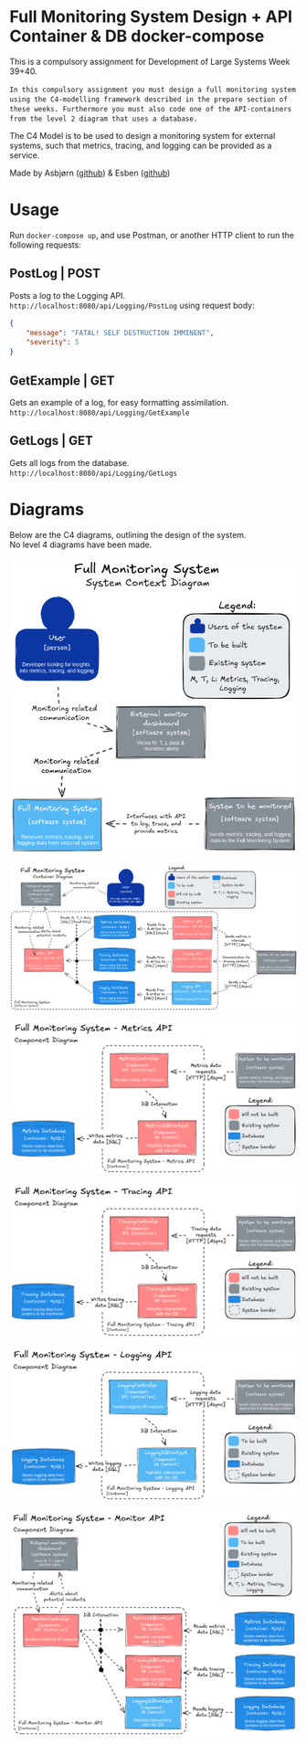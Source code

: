 # Full Monitoring System Design + API Container & DB docker-compose
This is a compulsory assignment for Development of Large Systems Week 39+40.  

`In this compulsory assignment you must design a full monitoring system using the C4-modelling framework described in the prepare section of these weeks.
Furthermore you must also code one of the API-containers from the level 2 diagram that uses a database.`

The C4 Model is to be used to design a monitoring system for external systems, such that metrics, tracing, and logging can be provided as a service.

Made by Asbjørn ([github](https://github.com/AsbjrnJacobsen)) & Esben ([github](https://github.com/eldahl))

# Usage
Run `docker-compose up`, and use Postman, or another HTTP client to run the following requests:  

## PostLog | POST
Posts a log to the Logging API.  
`http://localhost:8080/api/Logging/PostLog` using request body:
```json
{
    "message": "FATAL! SELF DESTRUCTION IMMINENT",
    "severity": 5
}
```

## GetExample | GET
Gets an example of a log, for easy formatting assimilation.  
`http://localhost:8080/api/Logging/GetExample`  

## GetLogs | GET
Gets all logs from the database.  
`http://localhost:8080/api/Logging/GetLogs`  

# Diagrams
Below are the C4 diagrams, outlining the design of the system.  
No level 4 diagrams have been made.

<p align="center">
  <img src="Diagrams/1.png" alt="Level 1 - System Context Diagram"/>
</p>
<p align="center">
  <img src="Diagrams/2.png" alt="Level 2 - Container Diagram"/>
</p>
<p align="center">
  <img src="Diagrams/3-1.png" alt="Level 3 - Component Diagram"/>
</p>
<p align="center">
  <img src="Diagrams/3-2.png" alt="Level 3 - Component Diagram"/>
</p>
<p align="center">
  <img src="Diagrams/3-3.png" alt="Level 3 - Component Diagram"/>
</p>
<p align="center">
  <img src="Diagrams/3-4.png" alt="Level 3 - Component Diagram"/>
</p>
